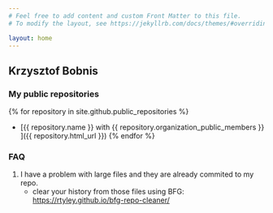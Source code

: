 ```yaml
---
# Feel free to add content and custom Front Matter to this file.
# To modify the layout, see https://jekyllrb.com/docs/themes/#overriding-theme-defaults

layout: home
---
```



## Krzysztof Bobnis

### My public repositories

{% for repository in site.github.public_repositories %}
  * [{{ repository.name }} with {{ repository.organization_public_members }}  ]({{ repository.html_url }})
{% endfor %}

### FAQ 
1. I have a problem with large files and they are already commited to my repo. 
   * clear your history from those files using BFG: https://rtyley.github.io/bfg-repo-cleaner/
